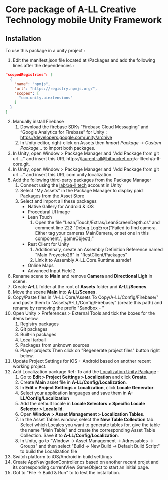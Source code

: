 # Core package of A-LL Creative Technology mobile Unity Framework

## Installation

To use this package in a unity project :

1. Edit the manifest.json file located at <your unity project>/Packages and add the following lines after the dependencies :
```json
"scopedRegistries": [
  {
    "name": "npmjs",
    "url": "https://registry.npmjs.org/",
    "scopes": [
      "com.unity.uiextensions"
    ]
  }
]
```
2. Manually install Firebase
    1. Download the firebase SDKs “Firebase Cloud Messaging” and “Google Analytics for Firebase” for Unity : https://developers.google.com/unity/archive
    2. In Unity editor, right-click on Assets then *Import Package* -> *Custom Package...* to import both packages.
3. In Unity, open Window > Package Manager and "Add Package from git url ..." and insert this URL https://laurent-all@bitbucket.org/a-lltech/a-ll-core.git.
4. In Unity, open Window > Package Manager and "Add Package from git url ..." and insert this URL com.unity.localization.
5. Add the following third-party packages from the Package Manager
    1. Connect using the lab@a-ll.tech account in Unity
    2. Select "My Assets" in the Package Manager to display paid Packages from the Asset Store
    3. Select and import all these packages
        - Native Gallery for Android & iOS
        - Procedural UI Image
        - Lean Touch
            1. Open the file "Lean/Touch/Extras/LeanScreenDepth.cs" and comment line 222 "Debug.LogError("Failed to find camera. Either tag your cameras MainCamera, or set one in this component.", gameObject);"
        - Rest Client for Unity 
            1. Additionnaly, create an Assembly Definition Reference named "Main Proyecto26" in "RestClient/Packages"
            2. Link it to Assembly A-LL.Core.Runtime.asmdef
        - Online Maps
        - Advanced Input Field 2
6. Rename scene to **Main** and remove **Camera** and **Directional Ligh** in scene.
7. Create **A-LL** folder at the root of **Assets** folder and **A-LL/Scenes**. 
8. Move the scene **Main** into **A-LL/Scenes**.
9. Copy/Paste files in "A-LL Core/Assets To Copy/A-LL/Config/Firebase/" and paste them to "Assets/A-LL/Config/Firebase/" (create this path) and rename by removing the prefix "Sandbox - "
10. Open Unity > Preferences > External Tools and tick the boxes for the items below.
    1. Registry packages
    2. Git packages
    3. Built-in packages
    4. Local tarball
    5. Packages from unknown sources
    6. Player projects
    Then click on "Regenerate project files" button right below. 
11. Update Project Settings for iOS + Android based on another recent working project.
12. Add Localization package
    Ref: To add the [Localization Unity Package](https://docs.unity3d.com/Packages/com.unity.localization@0.9/manual/Installation.html) :
    1. Go to **Edit > Project Settings > Localization** and click **Create**.
    2. Create **Main** asset file in **A-LL/Config/Localization**.
    3. In **Edit > Project Settings > Localization**, click **Locale Generator**.
    4. Select your application languages and save them in **A-LL/Config/Localization**
    5. Add the default locale in **Locale Selectors > Specific Locale Selector > Locale Id**.
    6. Open **Window > Asset Management > Localization Tables**.
    7. In the Asset Tables window, select the **New Table Collection** tab. Select which Locales you want to generate tables for, give the table the name "Main Table" and create the corresponding Asset Table Collection. Save it to **A-LL/Config/Localization**.
    8. In Unity, go to "Window -> Asset Management -> Adressables -> Groups" and then select "Build -> New Build -> Default Build Script" to build the Localization file
13. Switch platform to iOS/Android in build setttings
14. Create AppNavigationController.cs based on another recent projet and its corresponding currentView GameObject to start an initial page.
15. Got to "File -> Build & Run" to to test the installation.
